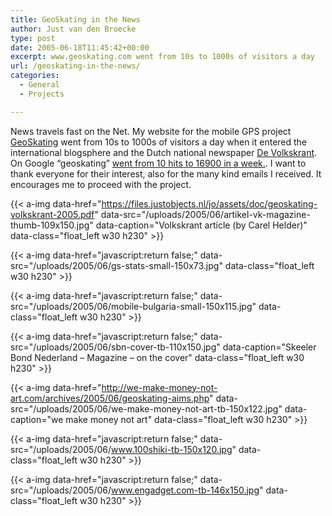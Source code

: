 ```yaml
---
title: GeoSkating in the News
author: Just van den Broecke
type: post
date: 2005-06-18T11:45:42+00:00
excerpt: www.geoskating.com went from 10s to 1000s of visitors a day
url: /geoskating-in-the-news/
categories:
  - General
  - Projects

---
```

News travels fast on the Net. My website for the mobile GPS project [GeoSkating][1] went from 10s to 1000s of visitors a day when it entered the international blogsphere and the Dutch national newspaper [De Volkskrant][2]. On Google &#8220;geoskating&#8221; [went from 10 hits to 16900 in a week.][3]. I want to thank everyone for their interest, also for the many kind emails I received. It encourages me to proceed with the project.

{{< a-img data-href="https://files.justobjects.nl/jo/assets/doc/geoskating-volkskrant-2005.pdf" data-src="/uploads/2005/06/artikel-vk-magazine-thumb-109x150.jpg" data-caption="Volkskrant article (by Carel Helder)" data-class="float_left w30 h230" >}}

{{< a-img data-href="javascript:return false;" data-src="/uploads/2005/06/gs-stats-small-150x73.jpg" data-class="float_left w30 h230" >}}

{{< a-img data-href="javascript:return false;" data-src="/uploads/2005/06/mobile-bulgaria-small-150x115.jpg" data-class="float_left w30 h230" >}}

{{< a-img data-href="javascript:return false;" data-src="/uploads/2005/06/sbn-cover-tb-110x150.jpg" data-caption="Skeeler Bond Nederland &#8211; Magazine &#8211; on the cover" data-class="float_left w30 h230" >}}

{{< a-img data-href="http://we-make-money-not-art.com/archives/2005/06/geoskating-aims.php" data-src="/uploads/2005/06/we-make-money-not-art-tb-150x122.jpg" data-caption="we make money not art" data-class="float_left w30 h230" >}}

{{< a-img data-href="javascript:return false;" data-src="/uploads/2005/06/www.100shiki-tb-150x120.jpg" data-class="float_left w30 h230" >}}

{{< a-img data-href="javascript:return false;" data-src="/uploads/2005/06/www.engadget.com-tb-146x150.jpg" data-class="float_left w30 h230" >}}
<!--
<table border="0" cellspacing="4" cellpadding="4">
  <tr>
    <td>
      <a href="https://files.justobjects.nl/jo/assets/doc/geoskating-volkskrant-2005.pdf"><br /> <img loading="lazy" class="alignnone size-full wp-image-315" src="uploads/2005/06/artikel-vk-magazine-thumb.jpg" alt="artikel-vk-magazine-thumb" width="180" height="247" srcset="https://justobjects.nl/wp-content/uploads/2005/06/artikel-vk-magazine-thumb.jpg 180w, https://justobjects.nl/wp-content/uploads/2005/06/artikel-vk-magazine-thumb-109x150.jpg 109w" sizes="(max-width: 180px) 100vw, 180px" /></a><br /> Volkskrant article (by Carel Helder).
    </td>

    <td>
      <img loading="lazy" class="alignnone size-full wp-image-316" src="uploads/2005/06/gs-stats-small.jpg" alt="gs-stats-small" width="240" height="118" srcset="https://justobjects.nl/wp-content/uploads/2005/06/gs-stats-small.jpg 240w, https://justobjects.nl/wp-content/uploads/2005/06/gs-stats-small-150x73.jpg 150w" sizes="(max-width: 240px) 100vw, 240px" />
    </td>

    <td>
      <img loading="lazy" class="alignnone size-medium wp-image-317" src="uploads/2005/06/mobile-bulgaria-small.jpg" alt="mobile-bulgaria-small" width="199" height="153" srcset="https://justobjects.nl/wp-content/uploads/2005/06/mobile-bulgaria-small.jpg 199w, https://justobjects.nl/wp-content/uploads/2005/06/mobile-bulgaria-small-195x150.jpg 195w, https://justobjects.nl/wp-content/uploads/2005/06/mobile-bulgaria-small-150x115.jpg 150w" sizes="(max-width: 199px) 100vw, 199px" />
    </td>
  </tr>

  <tr>
    <td>
      <img loading="lazy" class="alignnone size-medium wp-image-318" src="uploads/2005/06/sbn-cover-tb.jpg" alt="sbn-cover-tb" width="199" height="271" srcset="https://justobjects.nl/wp-content/uploads/2005/06/sbn-cover-tb.jpg 199w, https://justobjects.nl/wp-content/uploads/2005/06/sbn-cover-tb-110x150.jpg 110w" sizes="(max-width: 199px) 100vw, 199px" /><br /> Skeeler Bond Nederland &#8211; Magazine &#8211; on the cover
    </td>

    <td>
      <a href="http://we-make-money-not-art.com/archives/2005/06/geoskating-aims.php"><img loading="lazy" class="alignnone size-medium wp-image-319" src="uploads/2005/06/we-make-money-not-art-tb.jpg" alt="we-make-money-not-art-tb" width="199" height="163" srcset="https://justobjects.nl/wp-content/uploads/2005/06/we-make-money-not-art-tb.jpg 199w, https://justobjects.nl/wp-content/uploads/2005/06/we-make-money-not-art-tb-183x150.jpg 183w, https://justobjects.nl/wp-content/uploads/2005/06/we-make-money-not-art-tb-150x122.jpg 150w" sizes="(max-width: 199px) 100vw, 199px" /><br /> </a>we make money not art
    </td>

    <td>
      <img loading="lazy" class="alignnone size-medium wp-image-320" src="uploads/2005/06/www.100shiki-tb.jpg" alt="www.100shiki-tb" width="200" height="161" srcset="https://justobjects.nl/wp-content/uploads/2005/06/www.100shiki-tb.jpg 200w, https://justobjects.nl/wp-content/uploads/2005/06/www.100shiki-tb-186x150.jpg 186w, https://justobjects.nl/wp-content/uploads/2005/06/www.100shiki-tb-150x120.jpg 150w" sizes="(max-width: 200px) 100vw, 200px" />
    </td>
  </tr>

  <tr>
    <td colspan="3">
      <img loading="lazy" class="alignnone size-medium wp-image-321" src="uploads/2005/06/www.engadget.com-tb.jpg" alt="www.engadget.com-tb" width="200" height="205" srcset="https://justobjects.nl/wp-content/uploads/2005/06/www.engadget.com-tb.jpg 200w, https://justobjects.nl/wp-content/uploads/2005/06/www.engadget.com-tb-146x150.jpg 146w" sizes="(max-width: 200px) 100vw, 200px" />
    </td>
  </tr>
</table>
-->

 [1]: http://www.geoskating.com
 [2]: https://files.justobjects.nl/jo/assets/doc/geoskating-volkskrant-2005.pdf
 [3]: http://www.google.com/search?q=geoskating
